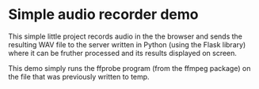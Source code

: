 # Simple audio recorder demo

This simple little project records audio in the the browser and sends the resulting WAV file to the server written in Python
(using the Flask library) where it can be fruther processed and its results displayed on screen.

This demo simply runs the ffprobe program (from the ffmpeg package) on the file that was previously written to temp.